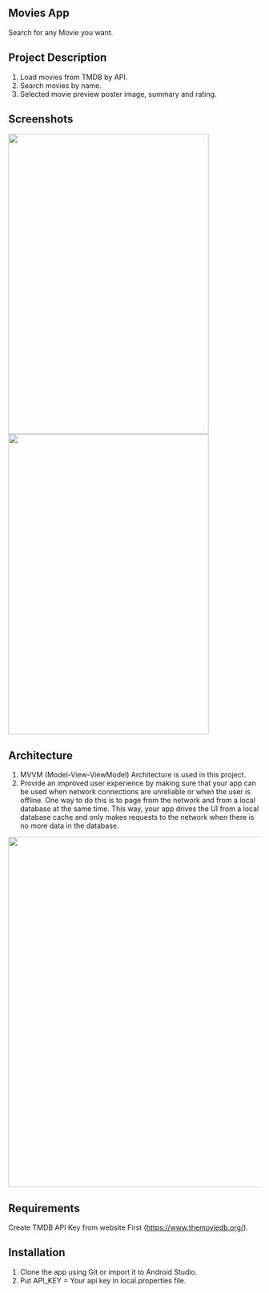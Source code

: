 ## Movies App
Search for any Movie you want. 

## Project Description
1. Load movies from TMDB by API. 
2. Search movies by name.
3. Selected movie preview poster image, summary and rating.

## Screenshots
<img src="https://user-images.githubusercontent.com/103647107/210641582-f3d2405a-626d-439b-8dd1-7c8c176049b9.png" width="400" height="600" >
<img src="https://user-images.githubusercontent.com/103647107/210642725-bac37dad-d532-42c3-8e55-5496619f2e00.png" width="400" height="600" >

## Architecture
1. MVVM (Model-View-ViewModel) Architecture is used in this project.
2. Provide an improved user experience by making sure that your app can be used when network connections are unreliable or when the user is offline. One way to do this is to page from the network and from a local database at the same time. This way, your app drives the UI from a local database cache and only makes requests to the network when there is no more data in the database.

<img src="https://user-images.githubusercontent.com/103647107/210646499-97b68dcf-8257-48dc-869a-1b514972632b.png" width="700" height="700" >

## Requirements
Create TMDB API Key from website First (https://www.themoviedb.org/).

## Installation
1. Clone the app using Git or import it to Android Studio.
2. Put API_KEY = Your api key    in local.properties file.
